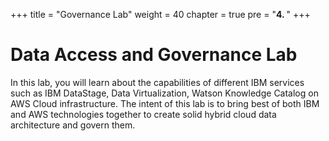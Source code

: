 +++
title = "Governance Lab"
weight = 40
chapter = true
pre = "<b>4. </b>"
+++

# Data Access and Governance Lab

In this lab, you will learn about the capabilities of different IBM services such as IBM DataStage, Data Virtualization, Watson Knowledge Catalog on AWS Cloud infrastructure. The intent of this lab is to bring best of both IBM and AWS technologies together to create solid hybrid cloud data architecture and govern them.
